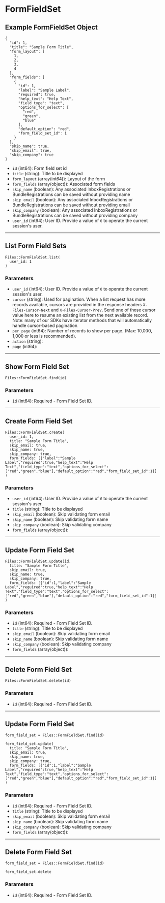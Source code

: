 # FormFieldSet

## Example FormFieldSet Object

```
{
  "id": 1,
  "title": "Sample Form Title",
  "form_layout": [
    1,
    2,
    3,
    4
  ],
  "form_fields": [
    {
      "id": 1,
      "label": "Sample Label",
      "required": true,
      "help_text": "Help Text",
      "field_type": "text",
      "options_for_select": [
        "red",
        "green",
        "blue"
      ],
      "default_option": "red",
      "form_field_set_id": 1
    }
  ],
  "skip_name": true,
  "skip_email": true,
  "skip_company": true
}
```

* `id` (int64): Form field set id
* `title` (string): Title to be displayed
* `form_layout` (array(int64)): Layout of the form
* `form_fields` (array(object)): Associated form fields
* `skip_name` (boolean): Any associated InboxRegistrations or BundleRegistrations can be saved without providing name
* `skip_email` (boolean): Any associated InboxRegistrations or BundleRegistrations can be saved without providing email
* `skip_company` (boolean): Any associated InboxRegistrations or BundleRegistrations can be saved without providing company
* `user_id` (int64): User ID.  Provide a value of `0` to operate the current session's user.


---

## List Form Field Sets

```
Files::FormFieldSet.list(
  user_id: 1
)
```

### Parameters

* `user_id` (int64): User ID.  Provide a value of `0` to operate the current session's user.
* `cursor` (string): Used for pagination.  When a list request has more records available, cursors are provided in the response headers `X-Files-Cursor-Next` and `X-Files-Cursor-Prev`.  Send one of those cursor value here to resume an existing list from the next available record.  Note: many of our SDKs have iterator methods that will automatically handle cursor-based pagination.
* `per_page` (int64): Number of records to show per page.  (Max: 10,000, 1,000 or less is recommended).
* `action` (string): 
* `page` (int64): 


---

## Show Form Field Set

```
Files::FormFieldSet.find(id)
```

### Parameters

* `id` (int64): Required - Form Field Set ID.


---

## Create Form Field Set

```
Files::FormFieldSet.create(
  user_id: 1, 
  title: "Sample Form Title", 
  skip_email: true, 
  skip_name: true, 
  skip_company: true, 
  form_fields: [{"label":"Sample Label","required":true,"help_text":"Help Text","field_type":"text","options_for_select":["red","green","blue"],"default_option":"red","form_field_set_id":1}]
)
```

### Parameters

* `user_id` (int64): User ID.  Provide a value of `0` to operate the current session's user.
* `title` (string): Title to be displayed
* `skip_email` (boolean): Skip validating form email
* `skip_name` (boolean): Skip validating form name
* `skip_company` (boolean): Skip validating company
* `form_fields` (array(object)): 


---

## Update Form Field Set

```
Files::FormFieldSet.update(id, 
  title: "Sample Form Title", 
  skip_email: true, 
  skip_name: true, 
  skip_company: true, 
  form_fields: [{"id":1,"label":"Sample Label","required":true,"help_text":"Help Text","field_type":"text","options_for_select":["red","green","blue"],"default_option":"red","form_field_set_id":1}]
)
```

### Parameters

* `id` (int64): Required - Form Field Set ID.
* `title` (string): Title to be displayed
* `skip_email` (boolean): Skip validating form email
* `skip_name` (boolean): Skip validating form name
* `skip_company` (boolean): Skip validating company
* `form_fields` (array(object)): 


---

## Delete Form Field Set

```
Files::FormFieldSet.delete(id)
```

### Parameters

* `id` (int64): Required - Form Field Set ID.


---

## Update Form Field Set

```
form_field_set = Files::FormFieldSet.find(id)

form_field_set.update(
  title: "Sample Form Title",
  skip_email: true,
  skip_name: true,
  skip_company: true,
  form_fields: [{"id":1,"label":"Sample Label","required":true,"help_text":"Help Text","field_type":"text","options_for_select":["red","green","blue"],"default_option":"red","form_field_set_id":1}]
)
```

### Parameters

* `id` (int64): Required - Form Field Set ID.
* `title` (string): Title to be displayed
* `skip_email` (boolean): Skip validating form email
* `skip_name` (boolean): Skip validating form name
* `skip_company` (boolean): Skip validating company
* `form_fields` (array(object)): 


---

## Delete Form Field Set

```
form_field_set = Files::FormFieldSet.find(id)

form_field_set.delete
```

### Parameters

* `id` (int64): Required - Form Field Set ID.
